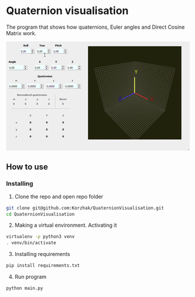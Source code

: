 # Quaternion visualisation

The program that shows how quaternions, Euler angles and Direct Cosine Matrix work.

![](img/QuaternionVisualisation.gif)

## How to use

### Installing

1. Clone the repo and open repo folder

```bash
git clone git@github.com:Korzhak/QuaternionVisualisation.git
cd QuaternionVisualisation
```

2. Making a virtual environment. Activating it

```bash
virtualenv -p python3 venv
. venv/bin/activate
```
3. Installing requirements

```bash
pip install requirements.txt
```

4. Run program

```bash
python main.py
```
